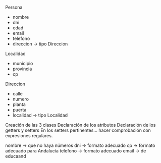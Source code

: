 Persona
- nombre
- dni
- edad
- email
- telefono
- direccion	-> tipo Direccion


Localidad
- municipio
- provincia
- cp


Direccion
- calle
- numero
- planta
- puerta
- localidad	-> tipo Localidad

Creación de las 3 clases
Declaración de los atributos
Declaración de los getters y setters
En los setters pertinentes... hacer comprobación con 
expresiones regulares.

nombre -> que no haya números
dni -> formato adecuado
cp -> formato adecuado para Andalucía
telefono -> formato adecuado
email -> de educaand